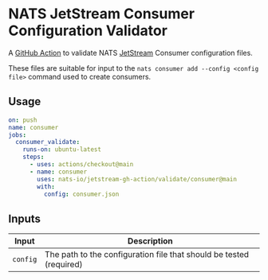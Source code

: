 # NATS JetStream Consumer Configuration Validator

A [GitHub Action](https://github.com/features/actions) to validate NATS [JetStream](https://github.com/nats-io/jetstream#readme) Consumer configuration files.

These files are suitable for input to the `nats consumer add --config <config file>` command used to create consumers.

## Usage

```yaml
on: push
name: consumer
jobs:
  consumer_validate:
    runs-on: ubuntu-latest
    steps:
      - uses: actions/checkout@main
      - name: consumer
        uses: nats-io/jetstream-gh-action/validate/consumer@main
        with:
          config: consumer.json
```

## Inputs

|Input|Description|
|-----|-----------|
|`config`|The path to the configuration file that should be tested (required)|
